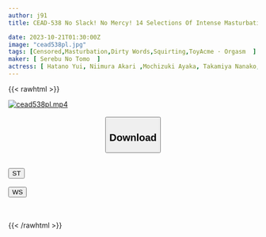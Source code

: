 ```yaml
---
author: j91
title: CEAD-538 No Slack! No Mercy! 14 Selections Of Intense Masturbation With A Machine Vibrator!

date: 2023-10-21T01:30:00Z
image: "cead538pl.jpg"
tags: [Censored,Masturbation,Dirty Words,Squirting,ToyAcme · Orgasm	 ]
maker: [ Serebu No Tomo  ]
actress: [ Hatano Yui, Niimura Akari ,Mochizuki Ayaka, Takamiya Nanako, Kamisaka Tomoko, Satsuki Mei ,Momonaga Sarina, Sumeragi Yuzu, Yuuri Nao, Minahata Fuuka ]
---
```



{{< rawhtml >}}

<div class="video" data-videoid="laqv9zRZrpH78A6">
    <a href="javascript:;">
        <img src="https://my.j91.asia/posts/cead538pl/cead538pl.jpg" width="WIDTH" height="HEIGHT" alt="cead538pl.mp4" loading="lazy">
    </a>
</div>

<script type="text/javascript" src="https://j91.asia/asset/on-demand-st.js"></script>

<br>
  <link rel="stylesheet" href="https://j91.asia/asset/bs5.css">
  
  <center>
  <button class="btn btn-primary" type="button" data-bs-toggle="collapse" data-bs-target=".multi-collapse" aria-expanded="false" aria-controls="multiCollapseExample1 multiCollapseExample2"><h2>Download</h2></button></center>
</p>
<div class="row">
  <div class="col">
    <div class="collapse multi-collapse" id="multiCollapseExample1">
      <div class="card card-body">
	      	      <br>
<div class="buttons">  
<a href="https://streamtape.to/v/laqv9zRZrpH78A6"><button class="btn-hover color-3"><i class="fa fa-download"></i> ST</button></a></div>
    </div>
  </div>
</div>
  <div class="col">
    <div class="collapse multi-collapse" id="multiCollapseExample2">
      <div class="card card-body">
	      <br>
<div class="buttons">
    <a href="https://wolfstream.tv/ocqf0o1rwmnm"><button class="btn-hover color-9"><i class="fa fa-download"></i> WS</button></a></div>
<br><br>
      </div>
    </div>
  </div>
</div>

{{< /rawhtml >}}